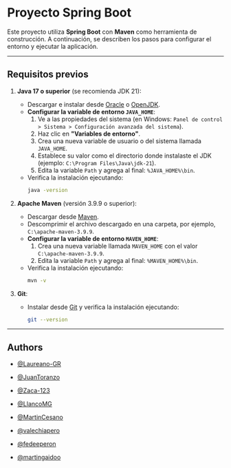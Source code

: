 # Proyecto Spring Boot

Este proyecto utiliza **Spring Boot** con **Maven** como herramienta de construcción. A continuación, se describen los pasos para configurar el entorno y ejecutar la aplicación.

---

## Requisitos previos

1. **Java 17 o superior** (se recomienda JDK 21):
   - Descargar e instalar desde [Oracle](https://www.oracle.com/java/technologies/javase-downloads.html) o [OpenJDK](https://openjdk.org/).
   - **Configurar la variable de entorno `JAVA_HOME`**:
     1. Ve a las propiedades del sistema (en Windows: `Panel de control > Sistema > Configuración avanzada del sistema`).
     2. Haz clic en **"Variables de entorno"**.
     3. Crea una nueva variable de usuario o del sistema llamada `JAVA_HOME`.
     4. Establece su valor como el directorio donde instalaste el JDK (ejemplo: `C:\Program Files\Java\jdk-21`).
     5. Edita la variable `Path` y agrega al final: `%JAVA_HOME%\bin`.
   - Verifica la instalación ejecutando:
     ```bash
     java -version
     ```

2. **Apache Maven** (versión 3.9.9 o superior):
   - Descargar desde [Maven](https://maven.apache.org/download.cgi).
   - Descomprimir el archivo descargado en una carpeta, por ejemplo, `C:\apache-maven-3.9.9`.
   - **Configurar la variable de entorno `MAVEN_HOME`**:
     1. Crea una nueva variable llamada `MAVEN_HOME` con el valor `C:\apache-maven-3.9.9`.
     2. Edita la variable `Path` y agrega al final: `%MAVEN_HOME%\bin`.
   - Verifica la instalación ejecutando:
     ```bash
     mvn -v
     ```

3. **Git**:
   - Instalar desde [Git](https://git-scm.com/) y verifica la instalación ejecutando:
     ```bash
     git --version
     ```

---

## Authors

- [@Laureano-GR](https://github.com/Laureano-GR)

- [@JuanToranzo](https://github.com/JuanToranzo)

- [@Zaca-123](https://github.com/Zaca-123)

- [@LlancoMG](https://github.com/LlancoMG)

- [@MartinCesano](https://github.com/MartinCesano)

- [@valechiapero](https://github.com/valechiapero)

- [@fedeeperon](https://github.com/fedeeperon)

- [@martingaidoo](https://github.com/martingaidoo)

